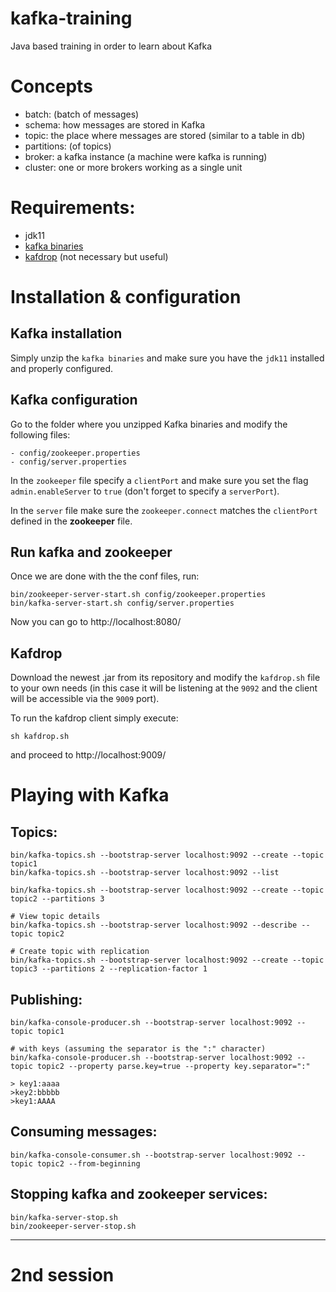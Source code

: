 # kafka-training
Java based training in order to learn about Kafka

# Concepts
* batch: (batch of messages)
* schema: how messages are stored in Kafka
* topic: the place where messages are stored (similar to a table in db)
* partitions: (of topics)
* broker: a kafka instance (a machine were kafka is running)
* cluster: one or more brokers working as a single unit

# Requirements:
- jdk11
- [kafka binaries](https://kafka.apache.org/downloads) 
- [kafdrop](https://github.com/obsidiandynamics/kafdrop) (not necessary but useful)

# Installation & configuration
## Kafka installation
Simply unzip the `kafka binaries` and make sure you have the `jdk11` installed and properly configured.

## Kafka configuration
Go to the folder where you unzipped Kafka binaries and modify the following files:
```
- config/zookeeper.properties
- config/server.properties
```
In the `zookeeper` file specify a `clientPort` and make sure you set the flag `admin.enableServer` to `true` (don't forget to specify a `serverPort`).

In the `server` file make sure the `zookeeper.connect` matches the `clientPort` defined in the **zookeeper** file.

## Run kafka and zookeeper
Once we are done with the the conf files, run:
```
bin/zookeeper-server-start.sh config/zookeeper.properties
bin/kafka-server-start.sh config/server.properties
```

Now you can go to http://localhost:8080/

## Kafdrop
Download the newest .jar from its repository and modify the `kafdrop.sh` file to your own needs (in this case it will be listening at the `9092` and the client will be accessible via the `9009` port).

To run the kafdrop client simply execute:
```
sh kafdrop.sh
```
and proceed to http://localhost:9009/

# Playing with Kafka
## Topics:
```
bin/kafka-topics.sh --bootstrap-server localhost:9092 --create --topic topic1
bin/kafka-topics.sh --bootstrap-server localhost:9092 --list

bin/kafka-topics.sh --bootstrap-server localhost:9092 --create --topic topic2 --partitions 3

# View topic details
bin/kafka-topics.sh --bootstrap-server localhost:9092 --describe --topic topic2

# Create topic with replication
bin/kafka-topics.sh --bootstrap-server localhost:9092 --create --topic topic3 --partitions 2 --replication-factor 1
```

## Publishing:
```
bin/kafka-console-producer.sh --bootstrap-server localhost:9092 --topic topic1

# with keys (assuming the separator is the ":" character)
bin/kafka-console-producer.sh --bootstrap-server localhost:9092 --topic topic2 --property parse.key=true --property key.separator=":"

> key1:aaaa
>key2:bbbbb
>key1:AAAA
```

## Consuming messages:
```
bin/kafka-console-consumer.sh --bootstrap-server localhost:9092 --topic topic2 --from-beginning
```

## Stopping kafka and zookeeper services:
```
bin/kafka-server-stop.sh
bin/zookeeper-server-stop.sh
```
----
# 2nd session
